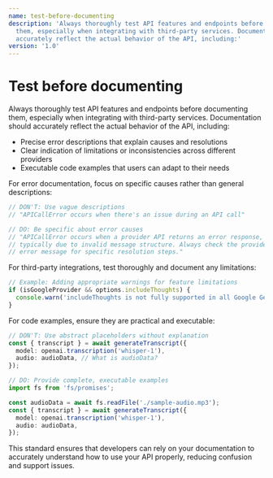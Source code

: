 ```yaml
---
name: test-before-documenting
description: 'Always thoroughly test API features and endpoints before documenting
  them, especially when integrating with third-party services. Documentation should
  accurately reflect the actual behavior of the API, including:'
version: '1.0'
---
```

# Test before documenting

Always thoroughly test API features and endpoints before documenting them, especially when integrating with third-party services. Documentation should accurately reflect the actual behavior of the API, including:

- Precise error descriptions that explain causes and resolutions
- Clear indication of limitations or inconsistencies across different providers
- Executable code examples that users can adapt to their needs

For error documentation, focus on specific causes rather than general descriptions:

```ts
// DON'T: Use vague descriptions
// "APICallError occurs when there's an issue during an API call"

// DO: Be specific about error causes
// "APICallError occurs when a provider API returns an error response,
// typically due to invalid message structure. Always check the provider's
// error message for specific resolution steps."
```

For third-party integrations, test thoroughly and document any limitations:

```ts
// Example: Adding appropriate warnings for feature limitations
if (isGoogleProvider && options.includeThoughts) {
  console.warn('includeThoughts is not fully supported in all Google Generative AI models.');
}
```

For code examples, ensure they are practical and executable:

```ts
// DON'T: Use abstract placeholders without explanation
const { transcript } = await generateTranscript({
  model: openai.transcription('whisper-1'),
  audio: audioData, // What is audioData?
});

// DO: Provide complete, executable examples
import fs from 'fs/promises';

const audioData = await fs.readFile('./sample-audio.mp3');
const { transcript } = await generateTranscript({
  model: openai.transcription('whisper-1'),
  audio: audioData,
});
```

This standard ensures that developers can rely on your documentation to accurately understand how to use your API properly, reducing confusion and support issues.
